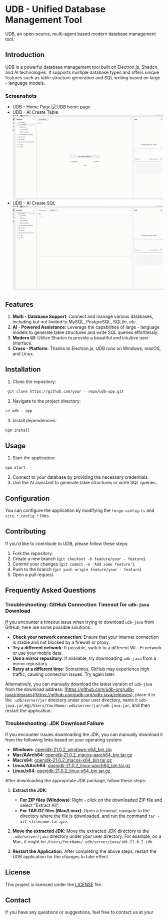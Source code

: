 # UDB - Unified Database Management Tool
UDB, an open-source, multi-agent based modern database management tool.
## Introduction
UDB is a powerful database management tool built on Electron.js, Shadcn, and AI technologies. It supports multiple database types and offers unique features such as table structure generation and SQL writing based on large - language models.
### Screenshots
- UDB - Home Page
![UDB home page ](./images/Screenshots/Screenshot%202025-05-29%20at%205.02.22 PM.png)
-  UDB - AI Create Table
![UDB ai table](./images/Screenshots/ai_table.gif)
-  UDB - AI Create SQL
![UDB ai sql](./images/Screenshots/ai_sql.gif)

## Features
1. **Multi - Database Support**: Connect and manage various databases, including but not limited to MySQL, PostgreSQL, SQLite, etc.
2. **AI - Powered Assistance**: Leverage the capabilities of large - language models to generate table structures and write SQL queries effortlessly.
3. **Modern UI**: Utilize Shadcn to provide a beautiful and intuitive user interface.
4. **Cross - Platform**: Thanks to Electron.js, UDB runs on Windows, macOS, and Linux.

## Installation
1. Clone the repository:
```bash
 git clone https://github.com/your - repo/udb-app.git
```
2. Navigate to the project directory:
```bash
cd udb - app
```
3. Install dependencies:
```bash
npm install
```

## Usage
1. Start the application:
```bash
npm start
```
2. Connect to your database by providing the necessary credentials.
3. Use the AI assistant to generate table structures or write SQL queries.

## Configuration
You can configure the application by modifying the `forge.config.ts` and `vite.*.config.*` files.

## Contributing
If you'd like to contribute to UDB, please follow these steps:
1. Fork the repository.
2. Create a new branch (`git checkout -b feature/your - feature`).
3. Commit your changes (`git commit -m 'Add some feature'`).
4. Push to the branch (`git push origin feature/your - feature`).
5. Open a pull request.

## Frequently Asked Questions
### Troubleshooting: GitHub Connection Timeout for `udb-java` Download
If you encounter a timeout issue when trying to download `udb-java` from GitHub, here are some possible solutions:

- **Check your network connection**: Ensure that your internet connection is stable and not blocked by a firewall or proxy.
- **Try a different network**: If possible, switch to a different Wi - Fi network or use your mobile data.
- **Use a mirror repository**: If available, try downloading `udb-java` from a mirror repository.
- **Retry at a different time**: Sometimes, GitHub may experience high traffic, causing connection issues. Try again later.

Alternatively, you can manually download the latest version of `udb-java` from the download address: [https://github.com/udb-org/udb-java/releases](https://github.com/udb-org/udb-java/releases), place it in the `.udb/server/jar` directory under your user directory, name it `udb-java.jar`,eg:`/Users/YourName/.udb/server/jar/udb-java.jar`, and then restart the application.
### Troubleshooting: JDK Download Failure
If you encounter issues downloading the JDK, you can manually download it from the following links based on your operating system:


- **Windows**: [openjdk-21.0.2_windows-x64_bin.zip](https://download.java.net/java/GA/jdk21.0.2/f2283984656d49d69e91c558476027ac/13/GPL/openjdk-21.0.2_windows-x64_bin.zip)
- **Mac/AArch64**: [openjdk-21.0.2_macos-aarch64_bin.tar.gz](https://download.java.net/java/GA/jdk21.0.2/f2283984656d49d69e91c558476027ac/13/GPL/openjdk-21.0.2_macos-aarch64_bin.tar.gz)
- **Mac/x64**: [openjdk-21.0.2_macos-x64_bin.tar.gz](https://download.java.net/java/GA/jdk21.0.2/f2283984656d49d69e91c558476027ac/13/GPL/openjdk-21.0.2_macos-x64_bin.tar.gz)
- **Linux/AArch64**: [openjdk-21.0.2_linux-aarch64_bin.tar.gz](https://download.java.net/java/GA/jdk21.0.2/f2283984656d49d69e91c558476027ac/13/GPL/openjdk-21.0.2_linux-aarch64_bin.tar.gz)
- **Linux/x64**: [openjdk-21.0.2_linux-x64_bin.tar.gz](https://download.java.net/java/GA/jdk21.0.2/f2283984656d49d69e91c558476027ac/13/GPL/openjdk-21.0.2_linux-x64_bin.tar.gz)

After downloading the appropriate JDK package, follow these steps:

1. **Extract the JDK**:
   - **For ZIP files (Windows)**: Right - click on the downloaded ZIP file and select "Extract All".
   - **For TAR.GZ files (Mac/Linux)**: Open a terminal, navigate to the directory where the file is downloaded, and run the command `tar -xzf <filename.tar.gz>`.

2. **Move the extracted JDK**: Move the extracted JDK directory to the `.udb/server/java` directory under your user directory. For example, on a Mac, it might be `/Users/YourName/.udb/server/java/jdk-21.0.2.jdk`.

3. **Restart the Application**: After completing the above steps, restart the UDB application for the changes to take effect.



## License
This project is licensed under the [LICENSE](LICENSE) file.

## Contact
If you have any questions or suggestions, feel free to contact us at your
